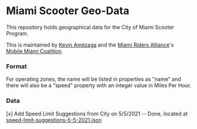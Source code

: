 # Miami Scooter Geo-Data

This repository holds geographical data for the City of Miami Scooter Program.

This is maintained by [Kevin Amézaga](https://mostlikelykevin.com) and the [Miami Riders Alliance](https://riders.miami)'s [Mobile Miami Coalition](https://coalition.miami).

### Format

For operating zones, the name will be listed in properties as "name" and there will also be a "speed" property with an integer value in Miles Per Hour.

### Data

[x] Add Speed Limit Suggestions from City on 5/5/2021 -- Done, located at [speed-limit-suggestions-5-5-2021.json](https://github.com/kevinamezaga/miami-scooter-geo-data/blob/main/speed-limit-suggestions-5-5-2021.json)

